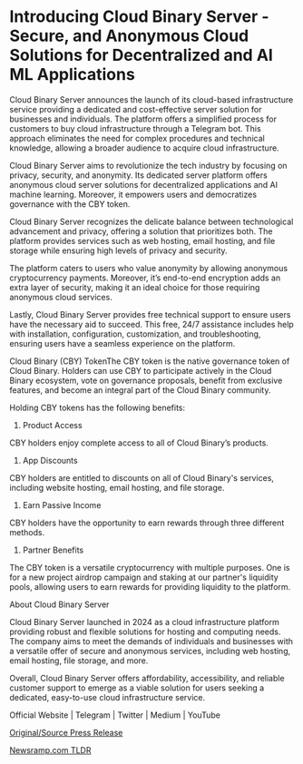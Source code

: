 # Introducing Cloud Binary Server - Secure, and Anonymous Cloud Solutions for Decentralized and AI ML Applications

Cloud Binary Server announces the launch of its cloud-based infrastructure service providing a dedicated and cost-effective server solution for businesses and individuals. The platform offers a simplified process for customers to buy cloud infrastructure through a Telegram bot. This approach eliminates the need for complex procedures and technical knowledge, allowing a broader audience to acquire cloud infrastructure.

Cloud Binary Server aims to revolutionize the tech industry by focusing on privacy, security, and anonymity. Its dedicated server platform offers anonymous cloud server solutions for decentralized applications and AI machine learning. Moreover, it empowers users and democratizes governance with the CBY token.

Cloud Binary Server recognizes the delicate balance between technological advancement and privacy, offering a solution that prioritizes both. The platform provides services such as web hosting, email hosting, and file storage while ensuring high levels of privacy and security.

The platform caters to users who value anonymity by allowing anonymous cryptocurrency payments. Moreover, it’s end-to-end encryption adds an extra layer of security, making it an ideal choice for those requiring anonymous cloud services.

Lastly, Cloud Binary Server provides free technical support to ensure users have the necessary aid to succeed. This free, 24/7 assistance includes help with installation, configuration, customization, and troubleshooting, ensuring users have a seamless experience on the platform.

Cloud Binary (CBY) TokenThe CBY token is the native governance token of Cloud Binary. Holders can use CBY to participate actively in the Cloud Binary ecosystem, vote on governance proposals, benefit from exclusive features, and become an integral part of the Cloud Binary community.

Holding CBY tokens has the following benefits:

1. Product Access

CBY holders enjoy complete access to all of Cloud Binary’s products.

1. App Discounts

CBY holders are entitled to discounts on all of Cloud Binary's services, including website hosting, email hosting, and file storage.

1. Earn Passive Income

CBY holders have the opportunity to earn rewards through three different methods.

1. Partner Benefits

The CBY token is a versatile cryptocurrency with multiple purposes. One is for a new project airdrop campaign and staking at our partner's liquidity pools, allowing users to earn rewards for providing liquidity to the platform.

About Cloud Binary Server

Cloud Binary Server launched in 2024 as a cloud infrastructure platform providing robust and flexible solutions for hosting and computing needs. The company aims to meet the demands of individuals and businesses with a versatile offer of secure and anonymous services, including web hosting, email hosting, file storage, and more.

Overall, Cloud Binary Server offers affordability, accessibility, and reliable customer support to emerge as a viable solution for users seeking a dedicated, easy-to-use cloud infrastructure service.

Official Website | Telegram | Twitter | Medium | YouTube 

[Original/Source Press Release](https://blockchainwire.io/press-release/introducing-cloud-binary-server---secure-and-anonymous-cloud-solutions-for-decentralized-and-ai-ml-applications) 

[Newsramp.com TLDR](https://newsramp.com/None) 